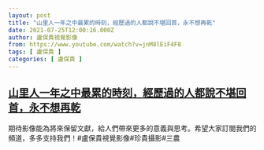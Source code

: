 ```yaml
---
layout: post
title: "山里人一年之中最累的時刻，經歷過的人都說不堪回首，永不想再乾"
date: 2021-07-25T12:00:16.000Z
author: 盧保貴視覺影像
from: https://www.youtube.com/watch?v=jnM8lEiF4F8
tags: [ 盧保貴 ]
categories: [ 盧保貴 ]
---
```

<!--1627214416000-->
[山里人一年之中最累的時刻，經歷過的人都說不堪回首，永不想再乾](https://www.youtube.com/watch?v=jnM8lEiF4F8)
------

<div>
期待影像能為將來保留文獻，給人們帶來更多的意義與思考。希望大家訂閱我們的頻道，多多支持我們！#盧保貴視覺影像#珍貴攝影#三農
</div>
